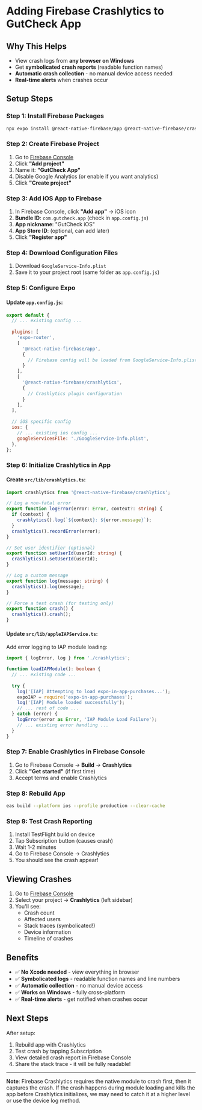# Adding Firebase Crashlytics to GutCheck App

## Why This Helps

- View crash logs from **any browser on Windows**
- Get **symbolicated crash reports** (readable function names)
- **Automatic crash collection** - no manual device access needed
- **Real-time alerts** when crashes occur

## Setup Steps

### Step 1: Install Firebase Packages

```bash
npx expo install @react-native-firebase/app @react-native-firebase/crashlytics
```

### Step 2: Create Firebase Project

1. Go to [Firebase Console](https://console.firebase.google.com)
2. Click **"Add project"**
3. Name it: **"GutCheck App"**
4. Disable Google Analytics (or enable if you want analytics)
5. Click **"Create project"**

### Step 3: Add iOS App to Firebase

1. In Firebase Console, click **"Add app"** → iOS icon
2. **Bundle ID**: `com.gutcheck.app` (check in `app.config.js`)
3. **App nickname**: "GutCheck iOS"
4. **App Store ID**: (optional, can add later)
5. Click **"Register app"**

### Step 4: Download Configuration Files

1. Download `GoogleService-Info.plist`
2. Save it to your project root (same folder as `app.config.js`)

### Step 5: Configure Expo

#### Update `app.config.js`:

```javascript
export default {
  // ... existing config ...
  
  plugins: [
    'expo-router',
    [
      '@react-native-firebase/app',
      {
        // Firebase config will be loaded from GoogleService-Info.plist
      }
    ],
    [
      '@react-native-firebase/crashlytics',
      {
        // Crashlytics plugin configuration
      }
    ],
  ],
  
  // iOS specific config
  ios: {
    // ... existing ios config ...
    googleServicesFile: './GoogleService-Info.plist',
  },
};
```

### Step 6: Initialize Crashlytics in App

#### Create `src/lib/crashlytics.ts`:

```typescript
import crashlytics from '@react-native-firebase/crashlytics';

// Log a non-fatal error
export function logError(error: Error, context?: string) {
  if (context) {
    crashlytics().log(`${context}: ${error.message}`);
  }
  crashlytics().recordError(error);
}

// Set user identifier (optional)
export function setUserId(userId: string) {
  crashlytics().setUserId(userId);
}

// Log a custom message
export function log(message: string) {
  crashlytics().log(message);
}

// Force a test crash (for testing only)
export function crash() {
  crashlytics().crash();
}
```

#### Update `src/lib/appleIAPService.ts`:

Add error logging to IAP module loading:

```typescript
import { logError, log } from './crashlytics';

function loadIAPModule(): boolean {
  // ... existing code ...
  
  try {
    log('[IAP] Attempting to load expo-in-app-purchases...');
    expoIAP = require('expo-in-app-purchases');
    log('[IAP] Module loaded successfully');
    // ... rest of code ...
  } catch (error) {
    logError(error as Error, 'IAP Module Load Failure');
    // ... existing error handling ...
  }
}
```

### Step 7: Enable Crashlytics in Firebase Console

1. Go to Firebase Console → **Build** → **Crashlytics**
2. Click **"Get started"** (if first time)
3. Accept terms and enable Crashlytics

### Step 8: Rebuild App

```bash
eas build --platform ios --profile production --clear-cache
```

### Step 9: Test Crash Reporting

1. Install TestFlight build on device
2. Tap Subscription button (causes crash)
3. Wait 1-2 minutes
4. Go to Firebase Console → Crashlytics
5. You should see the crash appear!

## Viewing Crashes

1. Go to [Firebase Console](https://console.firebase.google.com)
2. Select your project → **Crashlytics** (left sidebar)
3. You'll see:
   - Crash count
   - Affected users
   - Stack traces (symbolicated!)
   - Device information
   - Timeline of crashes

## Benefits

- ✅ **No Xcode needed** - view everything in browser
- ✅ **Symbolicated logs** - readable function names and line numbers
- ✅ **Automatic collection** - no manual device access
- ✅ **Works on Windows** - fully cross-platform
- ✅ **Real-time alerts** - get notified when crashes occur

## Next Steps

After setup:
1. Rebuild app with Crashlytics
2. Test crash by tapping Subscription
3. View detailed crash report in Firebase Console
4. Share the stack trace - it will be fully readable!

---

**Note**: Firebase Crashlytics requires the native module to crash first, then it captures the crash. If the crash happens during module loading and kills the app before Crashlytics initializes, we may need to catch it at a higher level or use the device log method.

